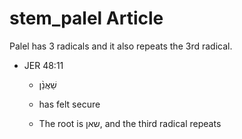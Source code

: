 # stem_palel Article

Palel has 3 radicals and it also repeats the 3rd radical. 

* JER 48:11

    * שַׁאֲנַ֨ן

    * has felt secure

    * The root is שאן, and the third radical repeats